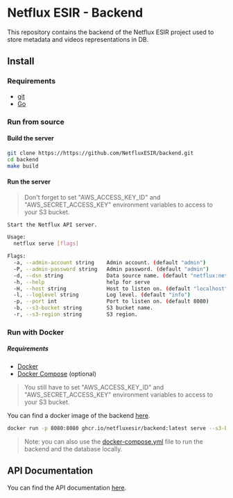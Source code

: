 # Netflux ESIR - Backend

This repository contains the backend of the Netflux ESIR project used to store metadata and videos representations in DB.

## Install

### Requirements

- [git](https://git-scm.com/downloads)
- [Go](https://golang.org/doc/install)

### Run from source

#### Build the server

```bash
git clone https://https://github.com/NetfluxESIR/backend.git
cd backend
make build
```

#### Run the server

> Don't forget to set "AWS_ACCESS_KEY_ID" and "AWS_SECRET_ACCESS_KEY" environment variables to access to your S3 bucket.

```bash
Start the Netflux API server.

Usage:
  netflux serve [flags]

Flags:
  -a, --admin-account string    Admin account. (default "admin")
  -P, --admin-password string   Admin password. (default "admin")
  -d, --dsn string              Data source name. (default "netflux:netflux@postgres:5432/netflux?sslmode=disable")
  -h, --help                    help for serve
  -H, --host string             Host to listen on. (default "localhost")
  -l, --loglevel string         Log level. (default "info")
  -p, --port int                Port to listen on. (default 8080)
  -b, --s3-bucket string        S3 bucket name.
  -r, --s3-region string        S3 region.
```

### Run with Docker

##### Requirements

- [Docker](https://docs.docker.com/get-docker/)
- [Docker Compose](https://docs.docker.com/compose/install/) (optional)

> You still have to set "AWS_ACCESS_KEY_ID" and "AWS_SECRET_ACCESS_KEY" environment variables to access to your S3 bucket.

You can find a docker image of the backend [here](https://github.com/NetfluxESIR/backend/pkgs/container/backend).

```bash
docker run -p 8080:8080 ghcr.io/netfluxesir/backend:latest serve --s3-bucket <your-bucket-name> --s3-region <your-bucket-region>
```

> Note: you can also use the [docker-compose.yml](./docker-compose.yaml) file to run the backend and the database locally.


## API Documentation

You can find the API documentation [here](./pkg/api/specs/pkg/video-api/openapi.yaml).
